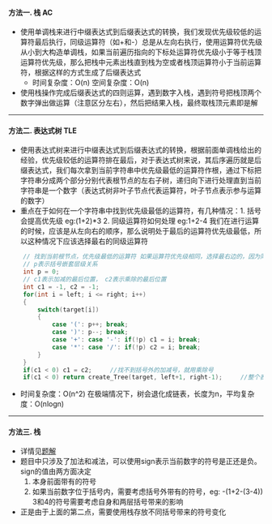 #### 方法一. 栈 AC
* 使用单调栈来进行中缀表达式到后缀表达式的转换，我们发现优先级较低的运算符最后执行，同级运算符（如+和-）总是从左向右执行，使用运算符优先级从小到大构造单调栈，如果当前遍历指向的下标处运算符优先级小于等于栈顶运算符优先级，那么把栈中元素出栈直到栈为空或者栈顶运算符小于当前运算符，根据这样的方式生成了后缀表达式
    * 时间复杂度：O(n) 空间复杂度：O(n)
* 使用栈操作完成后缀表达式的四则运算，遇到数字入栈，遇到符号把栈顶两个数字弹出做运算（注意区分左右），然后把结果入栈，最终取栈顶元素即是解
---
#### 方法二. 表达式树 TLE
* 使用表达式树来进行中缀表达式到后缀表达式的转换，根据前面单调栈给出的经验，优先级较低的运算符排在最后，对于表达式树来说，其后序遍历就是后缀表达式，我们每次拿到当前字符串中优先级最低的运算符作根，通过下标把字符串分成两个部分分别代表根节点的左右子树，递归向下进行处理直到当前字符串是一个数字（表达式树非叶子节点代表运算符，叶子节点表示参与运算的数字）
* 重点在于如何在一个字符串中找到优先级最低的运算符，有几种情况：1. 括号会提高优先级 eg:(1+2)\*3 2. 同级运算符如何处理 eg:1+2-4 我们在进行运算的时候，应该是从左向右的顺序，那么说明处于最后的运算符优先级最低，所以这种情况下应该选择最右的同级运算符
```c++
	// 找到当前根节点，优先级最低的运算符 如果运算符优先级相同，选择最右边的，因为同级运算满足从左向右的规则
    // p表示括号嵌套层级关系
	int p = 0;
    // c1表示加减的最后位置， c2表示乘除的最后位置
	int c1 = -1, c2 = -1;
	for(int i = left; i <= right; i++)
	{
		switch(target[i])
		{
			case '(': p++; break;
			case ')': p--; break;
			case '+': case '-': if(!p) c1 = i; break;
			case '*': case '/': if(!p) c2 = i; break;
		}
	}
	if(c1 < 0) c1 = c2;		//找不到括号外的加减号，就用乘除号
	if(c1 < 0) return create_Tree(target, left+1, right-1);		//整个表达式被一对括号括起来
```
* 时间复杂度：O(n^2) 在极端情况下，树会退化成链表，长度为n，平均复杂度：O(nlogn)
---
#### 方法三. 栈
* 详情见[题解](https://leetcode-cn.com/problems/basic-calculator/solution/ji-ben-ji-suan-qi-by-leetcode-solution-jvir/)
* 题目中只涉及了加法和减法，可以使用sign表示当前数字的符号是正还是负。sign的值由两方面决定
    1. 本身前面带有的符号
    2. 如果当前数字位于括号内，需要考虑括号外带有的符号，eg: -(1+2-(3-4)) 3和4的符号需要考虑自身和两层括号带来的影响
* 正是由于上面的第二点，需要使用栈存放不同括号带来的符号变化
